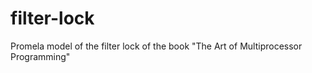 # filter-lock
Promela model of the filter lock of the book "The Art of Multiprocessor Programming" 
